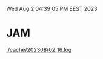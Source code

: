 Wed Aug  2 04:39:05 PM EEST 2023
# JAM
<a href='./cache/202308/02_16.log'>./cache/202308/02_16.log</a>
